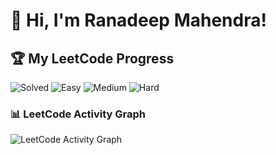 # 👋 Hi, I'm Ranadeep Mahendra!

## 🏆 My LeetCode Progress

![Solved](https://img.shields.io/badge/Solved-73/3642-blue?cache=1754705229) ![Easy](https://img.shields.io/badge/Easy-41/889-brightgreen?cache=1754705229) ![Medium](https://img.shields.io/badge/Medium-31/1894-orange?cache=1754705229) ![Hard](https://img.shields.io/badge/Hard-1/859-red?cache=1754705229)

### 📊 LeetCode Activity Graph

![LeetCode Activity Graph](https://leetcard.jacoblin.cool/ranadeep_mahendra2426?theme=dark&font=Karma&ext=heatmap&cache=1754705229)
